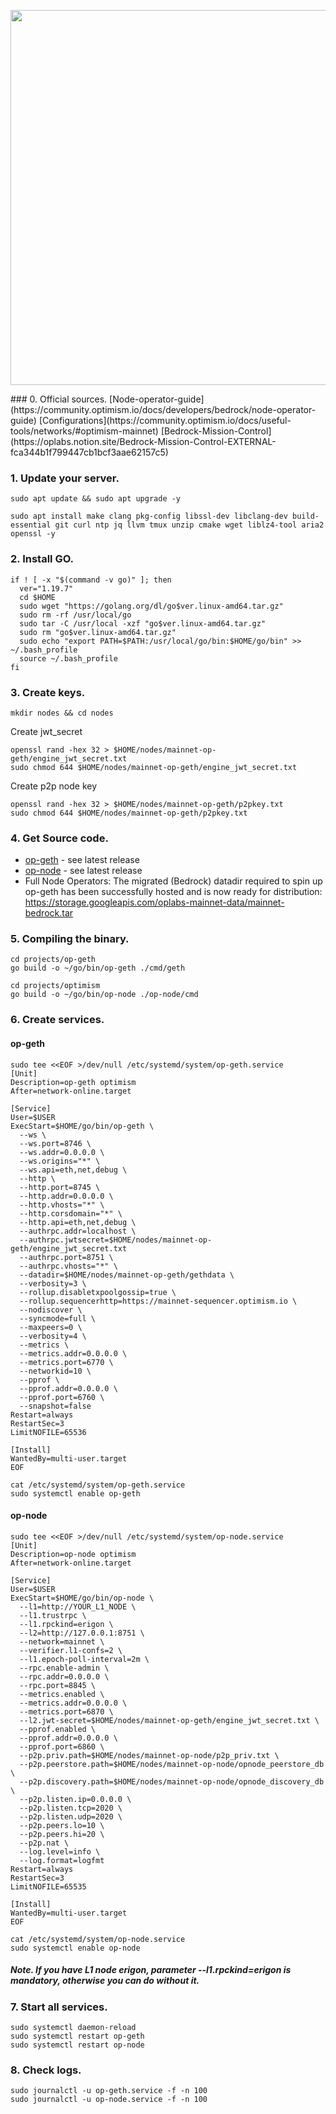 
<p align="center">
 <img src="https://dev.optimism.io/content/images/size/w2000/2022/12/bedrock-BLUE.jpg"width="600"/></a>
</p>
### 0. Official sources.
[Node-operator-guide](https://community.optimism.io/docs/developers/bedrock/node-operator-guide)
[Configurations](https://community.optimism.io/docs/useful-tools/networks/#optimism-mainnet)
[Bedrock-Mission-Control](https://oplabs.notion.site/Bedrock-Mission-Control-EXTERNAL-fca344b1f799447cb1bcf3aae62157c5)

### 1. Update your server.
```
sudo apt update && sudo apt upgrade -y
```
```
sudo apt install make clang pkg-config libssl-dev libclang-dev build-essential git curl ntp jq llvm tmux unzip cmake wget liblz4-tool aria2 openssl -y
```
### 2. Install GO.
```
if ! [ -x "$(command -v go)" ]; then
  ver="1.19.7"
  cd $HOME
  sudo wget "https://golang.org/dl/go$ver.linux-amd64.tar.gz"
  sudo rm -rf /usr/local/go
  sudo tar -C /usr/local -xzf "go$ver.linux-amd64.tar.gz"
  sudo rm "go$ver.linux-amd64.tar.gz"
  sudo echo "export PATH=$PATH:/usr/local/go/bin:$HOME/go/bin" >> ~/.bash_profile
  source ~/.bash_profile
fi
```
### 3. Create keys.
```
mkdir nodes && cd nodes
```
Create jwt_secret
```
openssl rand -hex 32 > $HOME/nodes/mainnet-op-geth/engine_jwt_secret.txt
sudo chmod 644 $HOME/nodes/mainnet-op-geth/engine_jwt_secret.txt
```
Create p2p node key
```
openssl rand -hex 32 > $HOME/nodes/mainnet-op-geth/p2pkey.txt
sudo chmod 644 $HOME/nodes/mainnet-op-geth/p2pkey.txt
```
### 4. Get Source code.
- [op-geth](https://github.com/ethereum-optimism/op-geth/releases) - see latest release
- [op-node](https://github.com/ethereum-optimism/optimism/releases) - see latest release
- Full Node Operators: The migrated (Bedrock) datadir required to spin up op-geth has been successfully hosted and is now ready for distribution: https://storage.googleapis.com/oplabs-mainnet-data/mainnet-bedrock.tar

### 5. Compiling the binary.
```
cd projects/op-geth
go build -o ~/go/bin/op-geth ./cmd/geth
```
```
cd projects/optimism
go build -o ~/go/bin/op-node ./op-node/cmd
```

### 6. Create services.
#### op-geth
```
sudo tee <<EOF >/dev/null /etc/systemd/system/op-geth.service
[Unit]
Description=op-geth optimism
After=network-online.target

[Service]
User=$USER
ExecStart=$HOME/go/bin/op-geth \
  --ws \
  --ws.port=8746 \
  --ws.addr=0.0.0.0 \
  --ws.origins="*" \
  --ws.api=eth,net,debug \
  --http \
  --http.port=8745 \
  --http.addr=0.0.0.0 \
  --http.vhosts="*" \
  --http.corsdomain="*" \
  --http.api=eth,net,debug \
  --authrpc.addr=localhost \
  --authrpc.jwtsecret=$HOME/nodes/mainnet-op-geth/engine_jwt_secret.txt
  --authrpc.port=8751 \
  --authrpc.vhosts="*" \
  --datadir=$HOME/nodes/mainnet-op-geth/gethdata \
  --verbosity=3 \
  --rollup.disabletxpoolgossip=true \
  --rollup.sequencerhttp=https://mainnet-sequencer.optimism.io \
  --nodiscover \
  --syncmode=full \
  --maxpeers=0 \
  --verbosity=4 \
  --metrics \
  --metrics.addr=0.0.0.0 \
  --metrics.port=6770 \
  --networkid=10 \
  --pprof \
  --pprof.addr=0.0.0.0 \
  --pprof.port=6760 \
  --snapshot=false
Restart=always
RestartSec=3
LimitNOFILE=65536

[Install]
WantedBy=multi-user.target
EOF
 
cat /etc/systemd/system/op-geth.service
sudo systemctl enable op-geth
```
#### op-node
```
sudo tee <<EOF >/dev/null /etc/systemd/system/op-node.service
[Unit]
Description=op-node optimism
After=network-online.target

[Service]
User=$USER
ExecStart=$HOME/go/bin/op-node \
  --l1=http://YOUR_L1_NODE \
  --l1.trustrpc \
  --l1.rpckind=erigon \ 
  --l2=http://127.0.0.1:8751 \
  --network=mainnet \
  --verifier.l1-confs=2 \
  --l1.epoch-poll-interval=2m \
  --rpc.enable-admin \
  --rpc.addr=0.0.0.0 \
  --rpc.port=8845 \
  --metrics.enabled \
  --metrics.addr=0.0.0.0 \
  --metrics.port=6870 \
  --l2.jwt-secret=$HOME/nodes/mainnet-op-geth/engine_jwt_secret.txt \
  --pprof.enabled \
  --pprof.addr=0.0.0.0 \
  --pprof.port=6860 \
  --p2p.priv.path=$HOME/nodes/mainnet-op-node/p2p_priv.txt \
  --p2p.peerstore.path=$HOME/nodes/mainnet-op-node/opnode_peerstore_db \
  --p2p.discovery.path=$HOME/nodes/mainnet-op-node/opnode_discovery_db \
  --p2p.listen.ip=0.0.0.0 \
  --p2p.listen.tcp=2020 \
  --p2p.listen.udp=2020 \
  --p2p.peers.lo=10 \
  --p2p.peers.hi=20 \
  --p2p.nat \
  --log.level=info \
  --log.format=logfmt
Restart=always
RestartSec=3
LimitNOFILE=65535

[Install]
WantedBy=multi-user.target
EOF
 
cat /etc/systemd/system/op-node.service
sudo systemctl enable op-node
```
##### Note. If you have L1 node erigon, parameter --l1.rpckind=erigon is mandatory, otherwise you can do without it.

### 7. Start all services.
```
sudo systemctl daemon-reload
sudo systemctl restart op-geth
sudo systemctl restart op-node
```
### 8. Check logs.
```
sudo journalctl -u op-geth.service -f -n 100
sudo journalctl -u op-node.service -f -n 100
```
